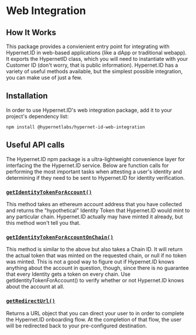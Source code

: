 # Web Integration

## How It Works
This package provides a convienient entry point for integrating with Hypernet.ID in web-based applications (like a 
dApp or traditional webapp). It exports the HypernetID class, which you will need to instantiate with your Customer 
ID (don't worry, that is public information). Hypernet.ID has a variety of useful methods available, but the simplest 
possible integration, you can make use of just a few.

## Installation

In order to use Hypernet.ID's web integration package, add it to your project's dependency list:

```
npm install @hypernetlabs/hypernet-id-web-integration
```

## Useful API calls

The Hypernet.ID npm package is a ultra-lightweight convenience layer for interfacing the the Hypernet.ID service. 
Below are function calls for performing the most important tasks when attesting a user's identity and determining 
if they need to be sent to Hypernet.ID for identity verification.

### [`getIdentityTokenForAccount()`](https://github.com/GoHypernet/Hypernet.ID-Public/blob/develop/packages/web-integration/src/IHypernetID.ts#L22)

This method takes an ethereum account address that you have collected and returns the "hypothetical" Identity 
Token that Hypernet.ID would mint to any particular chain. Hypernet.ID actually may have minted it already, 
but this method won't tell you that.

### [`getIdentityTokenForAccountOnChain()`](https://github.com/GoHypernet/Hypernet.ID-Public/blob/develop/packages/web-integration/src/IHypernetID.ts#L37)

This method is similar to the above but also takes a Chain ID. It will return the actual token that was minted 
on the requested chain, or null if no token was minted. This is not a good way to figure out if Hypernet.ID knows 
anything about the account in question, though, since there is no guarantee that every Identity gets a token on 
every chain. Use getIdentityTokenForAccount() to verify whether or not Hypernet.ID knows about the account at all.

### [`getRedirectUrl()`](https://github.com/GoHypernet/Hypernet.ID-Public/blob/develop/packages/web-integration/src/IHypernetID.ts#L52)

Returns a URL object that you can direct your user to in order to complete the Hypernet.ID onboarding flow. At 
the completion of that flow, the user will be redirected back to your pre-configured destination.
